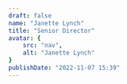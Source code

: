```yaml
---
draft: false
name: "Janette Lynch"
title: "Senior Director"
avatar: {
    src: "nav",
    alt: "Janette Lynch"
}
publishDate: "2022-11-07 15:39"
---
```

